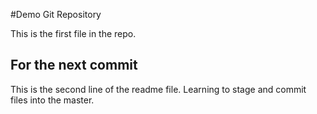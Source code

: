 #Demo Git Repository

This is the first file in the repo.

## For the next commit

This is the second line of the readme file.
Learning to stage and commit files into the master.

